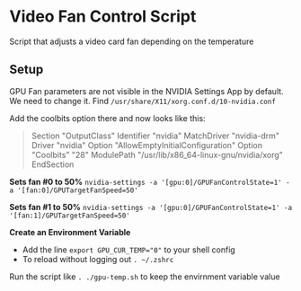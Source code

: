 # Video Fan Control Script
Script that adjusts a video card fan depending on the temperature

## Setup
GPU Fan parameters are not visible in the NVIDIA Settings App by default. We need to change it. Find `/usr/share/X11/xorg.conf.d/10-nvidia.conf`

Add the coolbits option there and now looks like this:

>Section "OutputClass"
>    Identifier "nvidia"
>    MatchDriver "nvidia-drm"
>    Driver "nvidia"
>    Option "AllowEmptyInitialConfiguration"
>    Option "Coolbits" "28"
>    ModulePath "/usr/lib/x86_64-linux-gnu/nvidia/xorg"
>EndSection



<b>Sets fan #0 to 50%</b>
`nvidia-settings -a '[gpu:0]/GPUFanControlState=1' -a '[fan:0]/GPUTargetFanSpeed=50'`

<b>Sets fan #1 to 50%</b>
`nvidia-settings -a '[gpu:0]/GPUFanControlState=1' -a '[fan:1]/GPUTargetFanSpeed=50'`

<b>Create an Environment Variable</b>
- Add the line `export GPU_CUR_TEMP="0"` to your shell config
- To reload without logging out `. ~/.zshrc`

Run the script like `. ./gpu-temp.sh` to keep the envirnment variable value